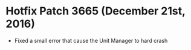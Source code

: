 # Hotfix Patch 3665 (December 21st, 2016)

- Fixed a small error that cause the Unit Manager to hard crash
